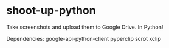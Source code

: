 # shoot-up-python
Take screenshots and upload them to Google Drive. In Python!

Dependencies:
google-api-python-client
pyperclip
scrot
xclip
